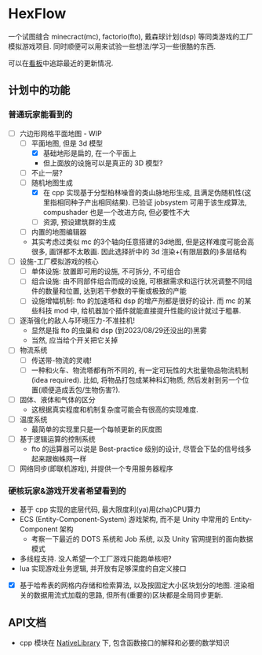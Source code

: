 # HexFlow

一个试图缝合 minecract(mc), factorio(fto), 戴森球计划(dsp) 等同类游戏的工厂模拟游戏项目.
同时顺便可以用来试验一些想法/学习一些很酷的东西.

可以在[看板](https://github.com/users/LovelyCatHyt/projects/2)中追踪最近的更新情况.

## 计划中的功能

### 普通玩家能看到的

- [ ] 六边形网格平面地图 - WIP
  - [ ] 平面地图, 但是 3d 模型
    - [x] 基础地形是扁的, 在一个平面上
    - 但上面放的设施可以是真正的 3D 模型?
  - [ ] 不止一层?
  - [ ] 随机地图生成
    - [x] 在 cpp 实现基于分型柏林噪音的类山脉地形生成, 且满足伪随机性(这里指相同种子产出相同结果). 已验证 jobsystem 可用于该生成算法, compushader 也是一个改进方向, 但必要性不大
    - [ ] 资源, 预设建筑群的生成
  - [ ] 内置的地图编辑器

  - 其实考虑过类似 mc 的3个轴向任意搭建的3d地图, 但是这样难度可能会高很多, 画饼都不太敢画. 因此选择折中的 3d 渲染+(有限层数的)多层结构
- [ ] 设施-工厂模拟游戏的核心
  - [ ] 单体设施: 放置即可用的设施, 不可拆分, 不可组合
  - [ ] 组合设施: 由不同部件组合而成的设施, 可根据需求和运行状况调整不同组件的数量和位置, 达到若干参数的平衡或极致的产能
  - [ ] 设施增幅机制: fto 的加速塔和 dsp 的增产剂都是很好的设计. 而 mc 的某些科技 mod 中, 给机器加个插件就能直接提升性能的设计就过于粗暴.
- [ ] 逐渐强化的敌人与环境压力-不准挂机!
  - 显然是指 fto 的虫巢和 dsp (到2023/08/29还没出的)黑雾
  - 当然, 应当给个开关把它关掉
- [ ] 物流系统
  - [ ] 传送带-物流的灵魂!
  - [ ] 一种和火车、物流塔都有所不同的, 有一定可玩性的大批量物品物流机制(idea required). 比如, 将物品打包成某种科幻物质, 然后发射到另一个位置(顺便造成丢包/生物伤害?).
- [ ] 固体、液体和气体的区分
  - 这根据真实程度和机制复杂度可能会有很高的实现难度.
- [ ] 温度系统
  - 最简单的实现里只是一个每帧更新的灰度图
- [ ] 基于逻辑运算的控制系统
  - fto 的运算器可以说是 Best-practice 级别的设计, 尽管会下坠的信号线多起来跟蜘蛛网一样
- [ ] 网络同步(即联机游戏), 并提供一个专用服务器程序

### 硬核玩家&游戏开发者希望看到的

- 基于 cpp 实现的底层代码, 最大限度利(ya)用(zha)CPU算力
- ECS (Entity-Component-System) 游戏架构, 而不是 Unity 中常用的 Entity-Component 架构
  - 考察一下最近的 DOTS 系统和 Job 系统, 以及 Unity 官网提到的面向数据模式
- 多线程支持. 没人希望一个工厂游戏只能跑单核吧?
- lua 实现游戏业务逻辑, 并开放有足够深度的自定义接口
- [x] 基于哈希表的网格内存储和检索算法, 以及按固定大小区块划分的地图. 渲染相关的数据用流式加载的思路, 但所有(重要的)区块都是全局同步更新.

## API文档

- cpp 模块在 [NativeLibrary](/NativeLibrary/) 下, 包含函数接口的解释和必要的数学知识
